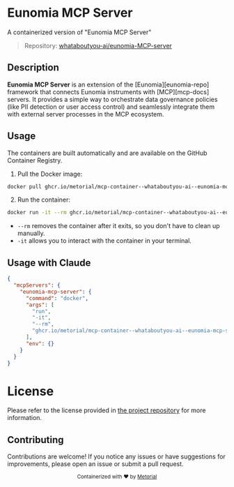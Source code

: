 
# Eunomia MCP Server

A containerized version of "Eunomia MCP Server"

> Repository: [whataboutyou-ai/eunomia-MCP-server](https://github.com/whataboutyou-ai/eunomia-MCP-server)

## Description

**Eunomia MCP Server** is an extension of the \[Eunomia]\[eunomia-repo] framework that connects Eunomia instruments with \[MCP]\[mcp-docs] servers. It provides a simple way to orchestrate data governance policies (like PII detection or user access control) and seamlessly integrate them with external server processes in the MCP ecosystem.


## Usage

The containers are built automatically and are available on the GitHub Container Registry.

1. Pull the Docker image:

```bash
docker pull ghcr.io/metorial/mcp-container--whataboutyou-ai--eunomia-mcp-server--eunomia-mcp-server
```

2. Run the container:

```bash
docker run -it --rm ghcr.io/metorial/mcp-container--whataboutyou-ai--eunomia-mcp-server--eunomia-mcp-server 
```

- `--rm` removes the container after it exits, so you don't have to clean up manually.
- `-it` allows you to interact with the container in your terminal.



## Usage with Claude

```json
{
  "mcpServers": {
    "eunomia-mcp-server": {
      "command": "docker",
      "args": [
        "run",
        "-it",
        "--rm",
        "ghcr.io/metorial/mcp-container--whataboutyou-ai--eunomia-mcp-server--eunomia-mcp-server"
      ],
      "env": {}
    }
  }
}
```

# License

Please refer to the license provided in [the project repository](https://github.com/whataboutyou-ai/eunomia-MCP-server) for more information.

## Contributing

Contributions are welcome! If you notice any issues or have suggestions for improvements, please open an issue or submit a pull request.

<div align="center">
  <sub>Containerized with ❤️ by <a href="https://metorial.com">Metorial</a></sub>
</div>
  